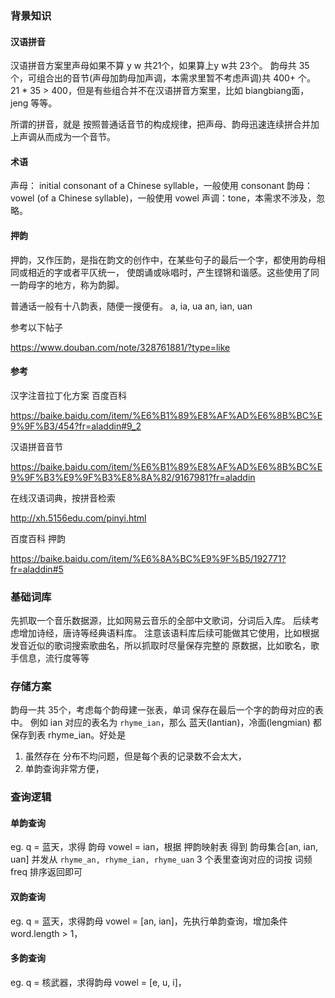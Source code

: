 

### 背景知识

#### 汉语拼音
汉语拼音方案里声母如果不算 y w 共21个，如果算上y w共 23个。
韵母共 35个，可组合出的音节(声母加韵母加声调，本需求里暂不考虑声调)共 400+ 个。
21 * 35 > 400，但是有些组合并不在汉语拼音方案里，比如 biangbiang面，jeng 等等。

所谓的拼音，就是 按照普通话音节的构成规律，把声母、韵母迅速连续拼合并加上声调从而成为一个音节。

#### 术语
声母： initial consonant of a Chinese syllable，一般使用 consonant
韵母：vowel (of a Chinese syllable)，一般使用 vowel
声调：tone，本需求不涉及，忽略。


#### 押韵
押韵，又作压韵，是指在韵文的创作中，在某些句子的最后一个字，都使用韵母相同或相近的字或者平仄统一，
使朗诵或咏唱时，产生铿锵和谐感。这些使用了同一韵母字的地方，称为韵脚。

普通话一般有十八韵表，随便一搜便有。
a, ia, ua
an, ian, uan

参考以下帖子

https://www.douban.com/note/328761881/?type=like


#### 参考
汉字注音拉丁化方案 百度百科

https://baike.baidu.com/item/%E6%B1%89%E8%AF%AD%E6%8B%BC%E9%9F%B3/454?fr=aladdin#9_2

汉语拼音音节

https://baike.baidu.com/item/%E6%B1%89%E8%AF%AD%E6%8B%BC%E9%9F%B3%E9%9F%B3%E8%8A%82/9167981?fr=aladdin

在线汉语词典，按拼音检索

http://xh.5156edu.com/pinyi.html

百度百科 押韵

https://baike.baidu.com/item/%E6%8A%BC%E9%9F%B5/192771?fr=aladdin#5


### 基础词库
先抓取一个音乐数据源，比如网易云音乐的全部中文歌词，分词后入库。
后续考虑增加诗经，唐诗等经典语料库。
注意该语料库后续可能做其它使用，比如根据发音近似的歌词搜索歌曲名，所以抓取时尽量保存完整的
原数据，比如歌名，歌手信息，流行度等等


### 存储方案
韵母一共 35个，考虑每个韵母建一张表，单词 保存在最后一个字的韵母对应的表中。
例如 ian 对应的表名为 `rhyme_ian`，那么 蓝天(lantian)，冷面(lengmian)
都保存到表 rhyme_ian。好处是
1. 虽然存在 分布不均问题，但是每个表的记录数不会太大，
2. 单韵查询非常方便，


### 查询逻辑 
#### 单韵查询
eg. q = 蓝天，求得 韵母 vowel = ian，根据 押韵映射表 得到 韵母集合[an, ian, uan]
并发从 `rhyme_an, rhyme_ian, rhyme_uan` 3 个表里查询对应的词按 词频freq 排序返回即可


#### 双韵查询
eg. q = 蓝天，求得韵母 vowel = [an, ian]，先执行单韵查询，增加条件 word.length > 1，


#### 多韵查询
eg. q = 核武器，求得韵母 vowel = [e, u, i]，
 
 



